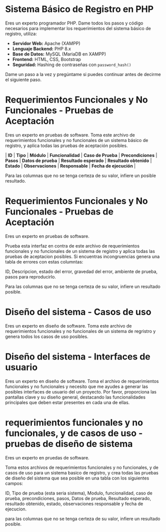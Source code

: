 # Sistema Básico de Registro en PHP
Eres un experto programador PHP. Dame todos los pasos y código necesarios para implementar los requerimientos del sistema básico de registro, utiliza:

- **Servidor Web:** Apache (XAMPP)
- **Lenguaje Backend:** PHP 8.x
- **Base de Datos:** MySQL (MariaDB en XAMPP)
- **Frontend:** HTML, CSS, Bootstrap
- **Seguridad:** Hashing de contraseñas con `password_hash()`

Dame un paso a la vez y pregúntame si puedes continuar antes de decirme el siguiente paso.

# Requerimientos Funcionales y No Funcionales - Pruebas de Aceptación

Eres un experto en pruebas de software. Toma este archivo de requerimientos funcionales y no funcionales de un sistema básico de registro, y aplica todas las pruebas de aceptación posibles.

| **ID** | **Tipo** | **Módulo** | **Funcionalidad** | **Caso de Prueba** | **Precondiciones** | **Pasos** | **Datos de prueba** | **Resultado esperado** | **Resultado obtenido** | **Estado** | **Observaciones** | **Responsable** | **Fecha de ejecución** |

Para las columnas que no se tenga certeza de su valor, infiere un posible resultado.


# Requerimientos Funcionales y No Funcionales - Pruebas de Aceptación
Eres un experto en pruebas de software.

Prueba esta interfaz en contra de este archivo de requerimientos funcionales y no funcionales de un sistema de registro y aplica todas las pruebas de aceptacion posibles. Si encuentras incongruencias genera una tabla de errores con estas columntas:

ID, Descripcion, estado del error, gravedad del error, ambiente de prueba, pasos para reproducirlo.

Para las columnas que no se tenga certeza de su valor, infiere un resultado posible.

# Diseño del sistema - Casos de uso
Eres un experto en diseño de software.
Toma este archivo de requerimientos funcionales y no funcionales de un sistema de regristro y genera todos los casos de uso posibles. 

# Diseño del sistema - Interfaces de usuario

Eres un experto en diseño de software.
Toma el archivo de requerimientos funcionales y no funcionales y  necesito que me ayudes a generar las posibles interfaces de usuario del un proyecto. Por favor, proporciona las pantallas clave y su diseño general, destacando las funcionalidades principales que deben estar presentes en cada una de ellas.

# requerimientos funcionales y no funcionales, y de casos de uso -  pruebas de diseño de sistema
Eres un experto en pruedas de software.

Toma estos archivos de requerimientos funcionales y no funcionales, y de casos de uso para un sistema basico de registro, y crea todas las pruebas de diseño del sistema que sea posible en una tabla con los siguientes campos: 

ID, Tipo de prueba (esta seria sistema), Modulo, funcionalidad, caso de prueba, precondiciones, pasos, Datos de prueba, Resultado esperado, resultado obtenido, estado, observaciones responsable y fecha de ejecucion.

para las columnas que no se tenga certeza de su valor, infiere un resultado posible. 